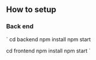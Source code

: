 ## How to setup 

### Back end

`
cd backend
npm install
npm start


cd frontend
npm install
npm start
`